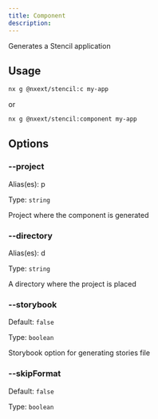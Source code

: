 ```yaml
---
title: Component
description:
---
```


Generates a Stencil application

## Usage

```bash
nx g @nxext/stencil:c my-app
```

or

```bash
nx g @nxext/stencil:component my-app
```

## Options

### --project

Alias(es): p

Type: `string`

Project where the component is generated

### --directory

Alias(es): d

Type: `string`

A directory where the project is placed

### --storybook

Default: `false`

Type: `boolean`

Storybook option for generating stories file

### --skipFormat

Default: `false`

Type: `boolean`
